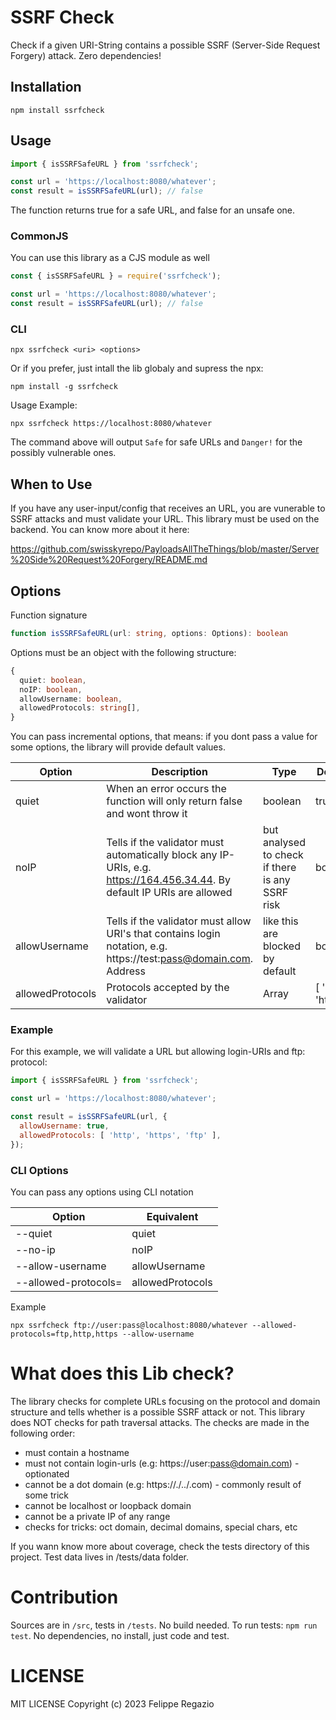 # SSRF Check

Check if a given URI-String contains a possible SSRF (Server-Side Request Forgery) attack. Zero dependencies!

## Installation

```
npm install ssrfcheck
```

## Usage

```js
import { isSSRFSafeURL } from 'ssrfcheck';

const url = 'https://localhost:8080/whatever';
const result = isSSRFSafeURL(url); // false
```

The function returns true for a safe URL, and false for an unsafe one.

### CommonJS

You can use this library as a CJS module as well

```js
const { isSSRFSafeURL } = require('ssrfcheck');

const url = 'https://localhost:8080/whatever';
const result = isSSRFSafeURL(url); // false
```

### CLI

```
npx ssrfcheck <uri> <options>
```

Or if you prefer, just intall the lib globaly and supress the npx:

```
npm install -g ssrfcheck
```

Usage Example:

```
npx ssrfcheck https://localhost:8080/whatever
```

The command above will output `Safe` for safe URLs and `Danger!` for the possibly vulnerable ones.

## When to Use

If you have any user-input/config that receives an URL, you are vunerable to SSRF attacks and must validate your URL. This library must be used on the backend. You can know more about it here:

https://github.com/swisskyrepo/PayloadsAllTheThings/blob/master/Server%20Side%20Request%20Forgery/README.md

## Options

Function signature

```ts
function isSSRFSafeURL(url: string, options: Options): boolean
```

Options must be an object with the following structure:

```ts
{
  quiet: boolean,
  noIP: boolean,
  allowUsername: boolean,
  allowedProtocols: string[],
}
```

You can pass incremental options, that means: if you dont pass a value for some options, the library will provide default values.

|Option|Description|Type|Default|
|--|--|--|---|
|quiet|When an error occurs the function will only return false and wont throw it|boolean|true|
|noIP|Tells if the validator must automatically block any IP-URIs, e.g. https://164.456.34.44. By default IP URIs are allowed |but analysed to check if there is any SSRF risk|boolean|false|
|allowUsername|Tells if the validator must allow URI's that contains login notation, e.g. https://test:pass@domain.com. Address |like this are blocked by default|boolean|false|
|allowedProtocols| Protocols accepted by the validator|Array|[ 'http', 'https ]|

### Example

For this example, we will validate a URL but allowing login-URIs and ftp: protocol:

```js
import { isSSRFSafeURL } from 'ssrfcheck';

const url = 'https://localhost:8080/whatever';

const result = isSSRFSafeURL(url, {
  allowUsername: true,
  allowedProtocols: [ 'http', 'https', 'ftp' ],
});
```

### CLI Options

You can pass any options using CLI notation

|Option|Equivalent|
|--|--|
|--quiet|quiet|
|--no-ip|noIP|
|--allow-username|allowUsername|
|--allowed-protocols=|allowedProtocols|

Example

```
npx ssrfcheck ftp://user:pass@localhost:8080/whatever --allowed-protocols=ftp,http,https --allow-username
```

# What does this Lib check?

The library checks for complete URLs focusing on the protocol and domain structure and tells whether is a possible SSRF attack or not. This library does NOT checks for path traversal attacks. The checks are made in the following order:

- must contain a hostname
- must not contain login-urls (e.g: https://user:pass@domain.com) - optionated
- cannot be a dot domain (e.g: https://./../.com) - commonly result of some trick
- cannot be localhost or loopback domain
- cannot be a private IP of any range
- checks for tricks: oct domain, decimal domains, special chars, etc

If you wann know more about coverage, check the tests directory of this project. Test data lives in /tests/data folder.

# Contribution

Sources are in `/src`, tests in `/tests`. No build needed. To run tests: `npm run test`. No dependencies, no install, just code and test.

# LICENSE

MIT LICENSE Copyright (c) 2023 Felippe Regazio
